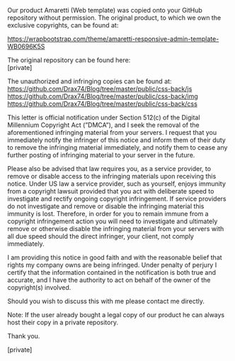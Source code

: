 Our product Amaretti (Web template) was copied onto your GitHub repository without permission. The original product, to which we own the exclusive copyrights, can be found at:

https://wrapbootstrap.com/theme/amaretti-responsive-admin-template-WB0696K5S

The original repository can be found here:  
[private]

The unauthorized and infringing copies can be found at:  
https://github.com/Drax74/Blog/tree/master/public/css-back/js  
https://github.com/Drax74/Blog/tree/master/public/css-back/img  
https://github.com/Drax74/Blog/tree/master/public/css-back/css

This letter is official notification under Section 512(c) of the Digital Millennium Copyright Act (”DMCA”), and I seek the removal of the aforementioned infringing material from your servers. I request that you immediately notify the infringer of this notice and inform them of their duty to remove the infringing material immediately, and notify them to cease any further posting of infringing material to your server in the future.

Please also be advised that law requires you, as a service provider, to remove or disable access to the infringing materials upon receiving this notice. Under US law a service provider, such as yourself, enjoys immunity from a copyright lawsuit provided that you act with deliberate speed to investigate and rectify ongoing copyright infringement. If service providers do not investigate and remove or disable the infringing material this immunity is lost. Therefore, in order for you to remain immune from a copyright infringement action you will need to investigate and ultimately remove or otherwise disable the infringing material from your servers with all due speed should the direct infringer, your client, not comply immediately.

I am providing this notice in good faith and with the reasonable belief that rights my company owns are being infringed. Under penalty of perjury I certify that the information contained in the notification is both true and accurate, and I have the authority to act on behalf of the owner of the copyright(s) involved.

Should you wish to discuss this with me please contact me directly.

Note: If the user already bought a legal copy of our product he can always host their copy in a private repository.

Thank you.

[private]
